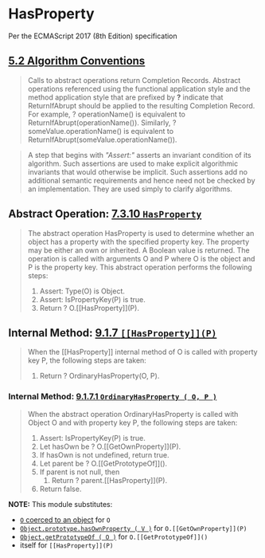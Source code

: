 # HasProperty

Per the ECMAScript 2017 (8th Edition) specification

## [5.2 Algorithm Conventions](https://www.ecma-international.org/ecma-262/8.0/index.html#sec-algorithm-conventions)

> Calls to abstract operations return Completion Records. Abstract operations
> referenced using the functional application style and the method 
> application style that are prefixed by **?** indicate that ReturnIfAbrupt 
> should be applied to the resulting Completion Record. For example, 
> ? operationName() is equivalent to ReturnIfAbrupt(operationName()). 
> Similarly, ? someValue.operationName() is equivalent to 
> ReturnIfAbrupt(someValue.operationName()).

> A step that begins with _"Assert:"_ asserts an invariant condition of its
> algorithm. Such assertions are used to make explicit algorithmic invariants
> that would otherwise be implicit. Such assertions add no additional
> semantic requirements and hence need not be checked by an implementation.
> They are used simply to clarify algorithms.

## Abstract Operation: [7.3.10 `HasProperty`](https://www.ecma-international.org/ecma-262/8.0/index.html#sec-hasproperty)

> The abstract operation HasProperty is used to determine whether an object
> has a property with the specified property key. The property may be either 
> an own or inherited. A Boolean value is returned. The operation is called
> with arguments O and P where O is the object and P is the property key. 
> This abstract operation performs the following steps:
> 
> 1.  Assert: Type(O) is Object.
> 2.  Assert: IsPropertyKey(P) is true.
> 3.  Return ? O.\[[HasProperty]\](P).

## Internal Method: [9.1.7 `[[HasProperty]](P)`](https://www.ecma-international.org/ecma-262/8.0/index.html#sec-ordinary-object-internal-methods-and-internal-slots-hasproperty-p)

> When the [[HasProperty]] internal method of O is called with property key P,
> the following steps are taken:
> 
> 1.  Return ? OrdinaryHasProperty(O, P).

### Internal Method: [9.1.7.1 `OrdinaryHasProperty ( O, P )`](https://www.ecma-international.org/ecma-262/8.0/index.html#sec-ordinaryhasproperty)

> When the abstract operation OrdinaryHasProperty is called with Object O and
> with property key P, the following steps are taken:
> 
> 1.  Assert: IsPropertyKey(P) is true.
> 2.  Let hasOwn be ? O.\[[GetOwnProperty]\](P).
> 3.  If hasOwn is not undefined, return true.
> 4.  Let parent be ? O.\[[GetPrototypeOf]\]().
> 5.  If parent is not null, then
>     1.  Return ? parent.\[[HasProperty]\](P).
> 7.  Return false.

**NOTE:** This module substitutes:

-   [`O` coerced to an object](https://developer.mozilla.org/en-US/docs/Web/JavaScript/Reference/Global_Objects/Object) for `O`
-   [`Object.prototype.hasOwnProperty ( V )`](https://developer.mozilla.org/en-US/docs/Web/JavaScript/Reference/Global_Objects/Object/hasOwnProperty) for `O.[[GetOwnProperty]](P)`
-   [`Object.getPrototypeOf ( O )`](https://developer.mozilla.org/en-US/docs/Web/JavaScript/Reference/Global_Objects/Object/getPrototypeOf) for `O.[[GetPrototypeOf]]()`
-   itself for `[[HasProperty]](P)`
